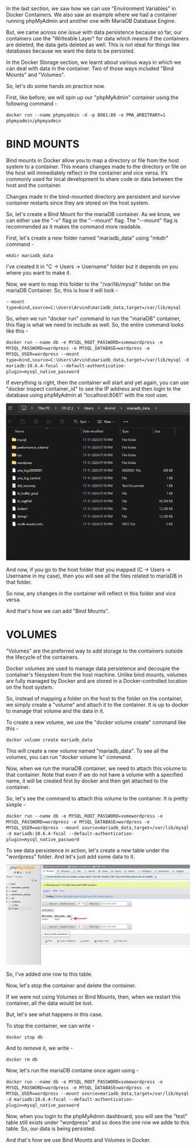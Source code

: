 In the last section, we saw how we can use "Environment Variables" in Docker Containers. We also saw an example where we had a container running phpMyAdmin and another one with MariaDB Database Engine. 

But, we came across one issue with data persistence because so far, our containers use the "Writeable Layer" for data which means if the containers are deleted, the data gets deleted as well. This is not ideal for things like databases because we want the data to be persisted.

In the Docker Storage section, we learnt about various ways in which we can deal with data in the container. Two of those ways included "Bind Mounts" and "Volumes".

So, let's do some hands on practice now.

First, like before, we will spin up our "phpMyAdmin" container using the following command -

    docker run --name phpmyadmin -d -p 8081:80 -e PMA_ARBITRARY=1 phpmyadmin/phpmyadmin

# BIND MOUNTS

Bind mounts in Docker allow you to map a directory or file from the host system to a container. This means changes made to the directory or file on the host will immediately reflect in the container and vice versa. It’s commonly used for local development to share code or data between the host and the container.

Changes made in the bind-mounted directory are persistent and survive container restarts since they are stored on the host system.

So, let's create a Bind Mount for the mariaDB container. As we know, we can either use the "-v" flag or the "--mount" flag. The "--mount" flag is recommended as it makes the command more readable.

First, let's create a new folder named "mariadb_data" using "mkdir" command - 

    mkdir mariadb_data

I've created it in "C -> Users -> Username" folder but it depends on you where you want to make it.

Now, we want to map this folder to the "/var/lib/mysql" folder on the mariaDB Container. So, this is how it will look -

    --mount type=bind,source=C:\Users\Arvind\mariadb_data,target=/var/lib/mysql

So, when we run "docker run" command to run the "mariaDB" container, this flag is what we need to include as well. So, the entire command looks like this -

    docker run --name db -e MYSQL_ROOT_PASSWORD=somewordpress -e MYSQL_PASSWORD=wordpress -e MYSQL_DATABASE=wordpress -e MYSQL_USER=wordpress --mount type=bind,source=C:\Users\Arvind\mariadb_data,target=/var/lib/mysql -d mariadb:10.6.4-focal --default-authentication-plugin=mysql_native_password

If everything is right, then the container will start and yet again, you can use "docker inspect container_id" to see the IP address and then login to the database using phpMyAdmin at "localhost:8081" with the root user.

![alt text](image-10.png)

And now, if you go to the host folder that you mapped (C -> Users -> Username in my case), then you will see all the files related to mariaDB in that folder.

So now, any changes in the container will reflect in this folder and vice versa.

And that's how we can add "Bind Mounts".

# VOLUMES

"Volumes" are the preferred way to add storage to the containers outside the lifecycle of the containers.

Docker volumes are used to manage data persistence and decouple the container's filesystem from the host machine. Unlike bind mounts, volumes are fully managed by Docker and are stored in a Docker-controlled location on the host system.

So, instead of mapping a folder on the host to the folder on the container, we simply create a "volume" and attach it to the container. It is up to docker to manage that volume and the data in it.

To create a new volume, we use the "docker volume create" command like this -

    docker volume create mariadb_data

This will create a new volume named "mariadb_data". To see all the volumes, you can run "docker volume ls" command.

Now, when we run the mariaDB container, we need to attach this volume to that container. Note that even if we do not have a volume with a specified name, it will be created first by docker and then get attached to the container.

So, let's see the command to attach this volume to the container. It is pretty simple -

    docker run --name db -e MYSQL_ROOT_PASSWORD=somewordpress -e MYSQL_PASSWORD=wordpress -e MYSQL_DATABASE=wordpress -e MYSQL_USER=wordpress --mount source=mariadb_data,target=/var/lib/mysql -d mariadb:10.6.4-focal --default-authentication-plugin=mysql_native_password

To see data persistence in action, let's create a new table under the "wordpress" folder. And let's just add some data to it.

![alt text](image-11.png)

So, I've added one row to this table.

Now, let's stop the container and delete the container.

If we were not using Volumes or Bind Mounts, then, when we restart this container, all the data would be lost.

But, let's see what happens in this case.

To stop the container, we can write -

    docker stop db

And to remove it, we write -

    docker rm db

Now, let's run the mariaDB containe once again using -

    docker run --name db -e MYSQL_ROOT_PASSWORD=somewordpress -e MYSQL_PASSWORD=wordpress -e MYSQL_DATABASE=wordpress -e MYSQL_USER=wordpress --mount source=mariadb_data,target=/var/lib/mysql -d mariadb:10.6.4-focal --default-authentication-plugin=mysql_native_password

Now, when you login to the phpMyAdmin dashboard, you will see the "test" table still exists under "wordpress" and so does the one row we adde to this table. So, our data is being persisted.

And that's how we use Bind Mounts and Volumes in Docker.